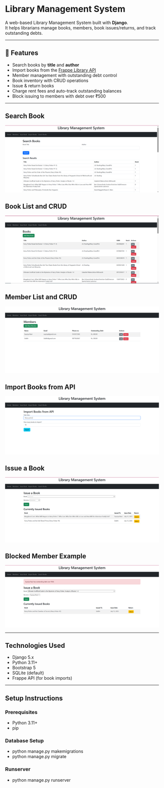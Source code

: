 # Library Management System

A web-based Library Management System built with **Django**.  
It helps librarians manage books, members, book issues/returns, and track outstanding debts.

---

## 🚀 Features

-  Search books by **title** and **author**
-  Import books from the [Frappe Library API](https://frappe.io)
-  Member management with outstanding debt control
-  Book inventory with CRUD operations
-  Issue & return books
-  Charge rent fees and auto-track outstanding balances
-  Block issuing to members with debt over ₹500

---
## Search Book
![Search Book](screenshots/Search%20book.PNG)

## Book List and CRUD
![Book List](screenshots/Book%20list%20and%20CRUD%20operations.PNG)

## Member List and CRUD
![Member List](screenshots/Member%20list%20and%20CRUD%20operations.PNG)

## Import Books from API
![Import](screenshots/Import%20books%20from%20API.PNG)

## Issue a Book
![Issue](screenshots/Issue%20a%20book.PNG)

## Blocked Member Example
![Blocked](screenshots/Debt%20more%20than%20500.PNG)

---

## Technologies Used

- Django 5.x
- Python 3.11+
- Bootstrap 5
- SQLite (default)
- Frappe API (for book imports)

---

## Setup Instructions

### Prerequisites
- Python 3.11+
- pip

### Database Setup
- python manage.py makemigrations
- python manage.py migrate

### Runserver
- python manage.py runserver


